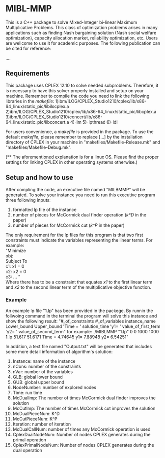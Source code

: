 # MIBL-MMP
This is a C++ package to solve Mixed-Integer bi-linear Maximum Multiplicative Problems. This class of optimization problems arises in many applications such as finding Nash bargaining solution (Nash social welfare optimization), capacity allocation market, reliability optimization, etc. Users are wellcome to use it for academic purposes. The following publication can be cited for reference:

....


## Requirements
This package uses CPLEX 12.10 to solve needed subproblems. Therefore, it is necessary to have this solver properly installed and setup on your machine. Remember to compile the code you need to link the following libraries in the _makefile_:
1)ibm/ILOG/CPLEX_Studio1210/cplex/lib/x86-64_linux/static_pic/libilocplex.a 
2)ibm/ILOG/CPLEX_Studio1210/cplex/lib/x86-64_linux/static_pic/libcplex.a 
3)ibm/ILOG/CPLEX_Studio1210/concert/lib/x86-64_linux/static_pic/libconcert.a 
4)-lm 
5)-lpthread 
6)-ldl

For users convenience, a _makefile_ is provided in the package. To use the default _makefile_, please remember to replace [...] by the installation directory of CPLEX in your machine in "makefiles/Makefile-Release.mk" and "makefiles/Makefile-Debug.mk". 

(** The aforementioned explanation is for a linux OS. Please find the proper settings for linking CPLEX in other operating systems otherwise.)

## Setup and how to use
After compling the code, an executive file named "MILBMMP" will be generated. To solve your instance you need to run this executive program three following inputs:
1) formatted lp file of the instance
2) number of pieces for McCormick dual finder operation (_k*D_ in the paper)
3) number of pieces for McCormick cut (_k^P_ in the paper)

The only requirement for the lp files for this program is that two first constraints must indicate the variables representing the linear terms. For example: <br/>
"Minimize <br/>
 obj: <br/>
Subject To <br/>
 c1:    x1  = 0<br/>
 c2:    x2  = 0<br/>
 c3:    ... "<br/> 
 Where there has to be a constraint that equates _x1_ to the first linear term and _x2_ to the second linear term of the multiplicative objective function.
 
### Example
An example lp file "1.lp" has been provided in the packege. By runnin the follwoing command in the terminal the program will solve this instance and show the following result:
"#_of_constraints #_of_variables instance_name
Lower_bound Upper_bound     'Time = ' solution_time  'y1= ' value_of_first_term  'y2= ' value_of_second_term"
for example:
./MIBLMMP "1.lp" 0 0 
1000  1000  1.lp
51.617 51.6171    Time = 4.74645   y1= 7.88948   y2= 6.54251"

In addition, a text file named "Output.txt" will be generated that includes some more detail information of algorithm's solution:
1) Instance: name of the instance
2) nCons: number of the constraints
3) nVar: number of the variables 
4) GLB: global lower bound
5) GUB: global upper bound
6) NodeNumber: number of explored nodes
7) Time: run time
8) McDualImp: The number of times McCormick dual finder improves the solution
9) McCutImp: The number of times McCormick cut improves the solution 
10) McDualPieceNum: K^D 
11) McCutPieceNum: K^P
12) Iteration: number of iteration
13) McDualCallNum: number of times any McCormick operation is used
14) CplexDualNodeNum: Number of nodes CPLEX generates during the primal operation
15) CplexPrimalNodeNum: Number of nodes CPLEX generates during the dual operation
